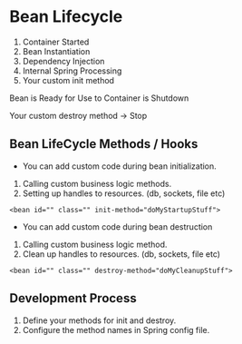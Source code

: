 # Bean Lifecycle

1. Container Started 
2. Bean Instantiation
3. Dependency Injection
4. Internal Spring Processing
5. Your custom init method 

Bean is Ready for Use 
to 
Container is Shutdown

Your custom destroy method -> Stop

## Bean LifeCycle Methods / Hooks
* You can add custom code during bean initialization.
1. Calling custom business logic methods.
2. Setting up handles to resources. (db, sockets, file etc)

```
<bean id="" class="" init-method="doMyStartupStuff">
```

* You can add custom code during bean destruction
1. Calling custom business logic method.
2. Clean up handles to resources. (db, sockets, file etc)

```
<bean id="" class="" destroy-method="doMyCleanupStuff">
```
## Development Process 
1. Define your methods for init and destroy.
2. Configure the method names in Spring config file.